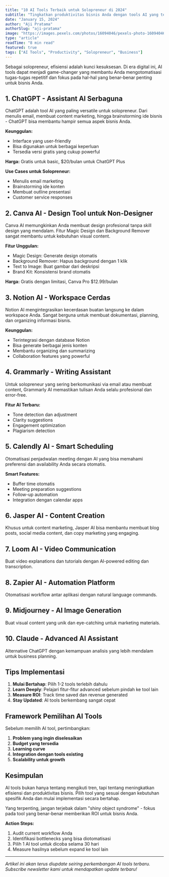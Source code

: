 ```yaml
---
title: "10 AI Tools Terbaik untuk Solopreneur di 2024"
subtitle: "Tingkatkan produktivitas bisnis Anda dengan tools AI yang tepat dan terjangkau"
date: "January 15, 2024"
author: "Aji Pratama"
authorSlug: "aji-pratama"
image: "https://images.pexels.com/photos/16094046/pexels-photo-16094046.jpeg?auto=compress&cs=tinysrgb&w=800&h=400&fit=crop"
type: "article"
readTime: "8 min read"
featured: true
tags: ["AI Tools", "Productivity", "Solopreneur", "Business"]
---
```


Sebagai solopreneur, efisiensi adalah kunci kesuksesan. Di era digital ini, AI tools dapat menjadi game-changer yang membantu Anda mengotomatisasi tugas-tugas repetitif dan fokus pada hal-hal yang benar-benar penting untuk bisnis Anda.

## 1. ChatGPT - Assistant AI Serbaguna

ChatGPT adalah tool AI yang paling versatile untuk solopreneur. Dari menulis email, membuat content marketing, hingga brainstorming ide bisnis - ChatGPT bisa membantu hampir semua aspek bisnis Anda.

**Keunggulan:**
- Interface yang user-friendly
- Bisa digunakan untuk berbagai keperluan
- Tersedia versi gratis yang cukup powerful

**Harga:** Gratis untuk basic, $20/bulan untuk ChatGPT Plus

**Use Cases untuk Solopreneur:**
- Menulis email marketing
- Brainstorming ide konten
- Membuat outline presentasi
- Customer service responses

## 2. Canva AI - Design Tool untuk Non-Designer

Canva AI memungkinkan Anda membuat design profesional tanpa skill design yang mendalam. Fitur Magic Design dan Background Remover sangat membantu untuk kebutuhan visual content.

**Fitur Unggulan:**
- Magic Design: Generate design otomatis
- Background Remover: Hapus background dengan 1 klik
- Text to Image: Buat gambar dari deskripsi
- Brand Kit: Konsistensi brand otomatis

**Harga:** Gratis dengan limitasi, Canva Pro $12.99/bulan

## 3. Notion AI - Workspace Cerdas

Notion AI mengintegrasikan kecerdasan buatan langsung ke dalam workspace Anda. Sangat berguna untuk membuat dokumentasi, planning, dan organizing informasi bisnis.

**Keunggulan:**
- Terintegrasi dengan database Notion
- Bisa generate berbagai jenis konten
- Membantu organizing dan summarizing
- Collaboration features yang powerful

## 4. Grammarly - Writing Assistant

Untuk solopreneur yang sering berkomunikasi via email atau membuat content, Grammarly AI memastikan tulisan Anda selalu profesional dan error-free.

**Fitur AI Terbaru:**
- Tone detection dan adjustment
- Clarity suggestions
- Engagement optimization
- Plagiarism detection

## 5. Calendly AI - Smart Scheduling

Otomatisasi penjadwalan meeting dengan AI yang bisa memahami preferensi dan availability Anda secara otomatis.

**Smart Features:**
- Buffer time otomatis
- Meeting preparation suggestions
- Follow-up automation
- Integration dengan calendar apps

## 6. Jasper AI - Content Creation

Khusus untuk content marketing, Jasper AI bisa membantu membuat blog posts, social media content, dan copy marketing yang engaging.

## 7. Loom AI - Video Communication

Buat video explanations dan tutorials dengan AI-powered editing dan transcription.

## 8. Zapier AI - Automation Platform

Otomatisasi workflow antar aplikasi dengan natural language commands.

## 9. Midjourney - AI Image Generation

Buat visual content yang unik dan eye-catching untuk marketing materials.

## 10. Claude - Advanced AI Assistant

Alternative ChatGPT dengan kemampuan analisis yang lebih mendalam untuk business planning.

## Tips Implementasi

1. **Mulai Bertahap**: Pilih 1-2 tools terlebih dahulu
2. **Learn Deeply**: Pelajari fitur-fitur advanced sebelum pindah ke tool lain
3. **Measure ROI**: Track time saved dan revenue generated
4. **Stay Updated**: AI tools berkembang sangat cepat

## Framework Pemilihan AI Tools

Sebelum memilih AI tool, pertimbangkan:

1. **Problem yang ingin diselesaikan**
2. **Budget yang tersedia**
3. **Learning curve**
4. **Integration dengan tools existing**
5. **Scalability untuk growth**

## Kesimpulan

AI tools bukan hanya tentang mengikuti tren, tapi tentang meningkatkan efisiensi dan produktivitas bisnis. Pilih tool yang sesuai dengan kebutuhan spesifik Anda dan mulai implementasi secara bertahap.

Yang terpenting, jangan terjebak dalam "shiny object syndrome" - fokus pada tool yang benar-benar memberikan ROI untuk bisnis Anda.

**Action Steps:**
1. Audit current workflow Anda
2. Identifikasi bottlenecks yang bisa diotomatisasi
3. Pilih 1 AI tool untuk dicoba selama 30 hari
4. Measure hasilnya sebelum expand ke tool lain

---

*Artikel ini akan terus diupdate seiring perkembangan AI tools terbaru. Subscribe newsletter kami untuk mendapatkan update terbaru!*